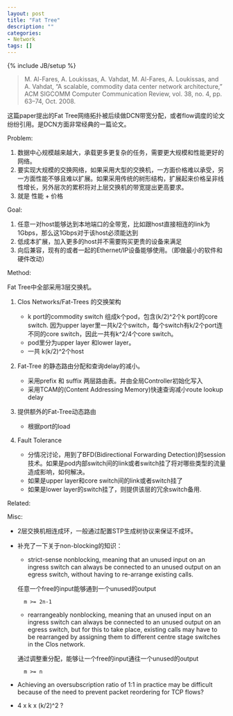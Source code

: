 ```yaml
---
layout: post
title: "Fat Tree"
description: ""
categories: 
- Network
tags: []
---
```

{% include JB/setup %}

> M. Al-Fares, A. Loukissas, A. Vahdat, M. Al-Fares, A. Loukissas, and A. Vahdat, “A scalable, commodity data center network architecture,” ACM SIGCOMM Computer Communication Review, vol. 38, no. 4, pp. 63–74, Oct. 2008.

这篇paper提出的Fat Tree网络拓扑被后续做DCN带宽分配，或者flow调度的论文纷纷引用。是DCN方面非常经典的一篇论文。

Problem:

1. 数据中心规模越来越大，承载更多更复杂的任务，需要更大规模和性能更好的网络。
2. 要实现大规模的交换网络，如果采用大型的交换机，一方面价格难以承受，另一方面性能不够且难以扩展。如果采用传统的树形结构，扩展起来价格呈非线性增长，另外层次的累积将对上层交换机的带宽提出更高要求。
3. 就是 性能 + 价格


Goal:

1. 任意一对host能够达到本地端口的全带宽，比如跟host直接相连的link为1Gbps，那么这1Gbps对于该host必须能达到
2. 低成本扩展，加入更多的host并不需要购买更贵的设备来满足
3. 向后兼容，现有的或者一起的Ethernet/IP设备能够使用。（即做最小的软件和硬件改动）

Method:

Fat Tree中全部采用3层交换机。

1. Clos Networks/Fat-Trees 的交换架构
	
	* k port的commodity switch 组成k个pod，包含(k/2)^2个k port的core switch. 因为upper layer里一共k/2个switch，每个switch有k/2个port连不同的core switch，因此一共有k^2/4个core switch。
	* pod里分为upper layer 和lower layer。
	* 一共 k(k/2)^2个host

2. Fat-Tree 的静态路由分配和查询delay的减小。
	* 采用prefix 和 suffix 两层路由表。并由全局Controller初始化写入
	* 采用TCAM的(Content Addressing Memory)快速查询减小route lookup delay
	
3. 提供额外的Fat-Tree动态路由
	* 根据port的load
	
4. Fault Tolerance
	* 分情况讨论，用到了BFD(Bidirectional Forwarding Detection)的session技术。如果是pod内部switch间的link或者switch挂了将对哪些类型的流量造成影响，如何解决。
	* 如果是upper layer和core switch间的link或者switch挂了
	* 如果是lower layer的switch挂了，则提供该层的冗余switch备用.

Related:


Misc: 

* 2层交换机相连成环，一般通过配置STP生成树协议来保证不成环。
* 补充了一下关于non-blocking的知识：
	
	* strict-sense nonblocking, meaning that an unused input on an ingress switch can always be connected to an unused output on an egress switch, without having to re-arrange existing calls.  
	
	任意一个free的input能够通到一个unused的output
	
		m >= 2n-1

	* rearrangeably nonblocking, meaning that an unused input on an ingress switch can always be connected to an unused output on an egress switch, but for this to take place, existing calls may have to be rearranged by assigning them to different centre stage switches in the Clos network. 	
	
	通过调整重分配，能够让一个free的input通往一个unused的output

		m >= n
		
* Achieving an oversubscription ratio of 1:1 in practice may be difficult because of the need to prevent packet reordering for TCP flows?


* 4 x k x (k/2)^2 ?

